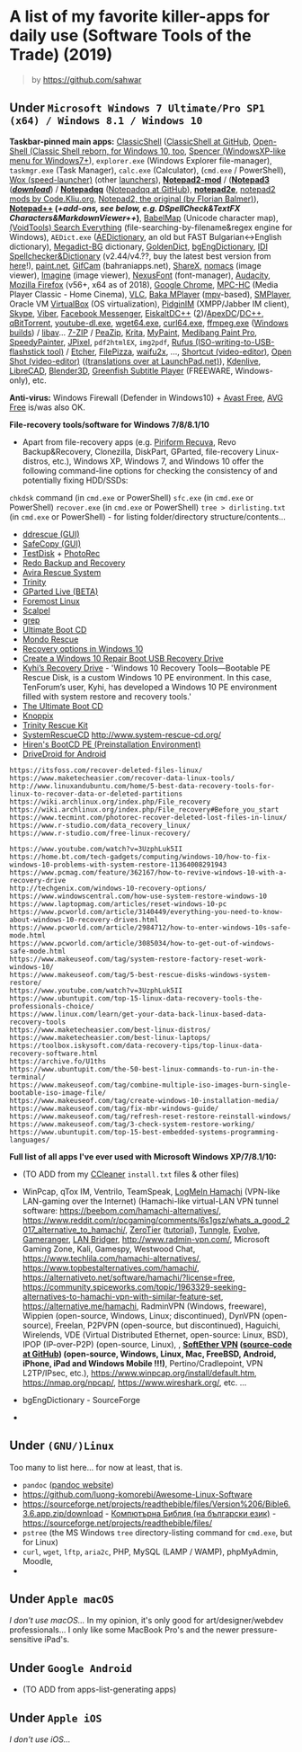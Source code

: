# A list of my favorite killer-apps for daily use (Software Tools of the Trade) (2019) #
> by https://github.com/sahwar 

## Under `Microsoft Windows 7 Ultimate/Pro SP1 (x64) / Windows 8.1 / Windows 10` ##
**Taskbar-pinned main apps:**
[ClassicShell](http://www.classicshell.net/) ([ClassicShell at GitHub](https://github.com/coddec/Classic-Shell), [Open-Shell (Classic Shell reborn, for Windows 10, too](https://github.com/Open-Shell), [Spencer (WindowsXP-like menu for Windows7+](http://www.the-sz.com/products/spencer/)), `explorer.exe` (Windows Explorer file-manager), `taskmgr.exe` (Task Manager), `calc.exe` (Calculator), (`cmd.exe` / PowerShell), [Wox (speed-launcher)](https://github.com/Wox-launcher/Wox) (other [launchers](https://github.com/topics/launcher)), **[Notepad2-mod](https://github.com/XhmikosR/notepad2-mod/releases/)** / (**[Notepad3](https://github.com/rizonesoft/Notepad3/)** (_**[download](https://www.rizonesoft.com/downloads/notepad3/)**_) / **[Notepadqq](https://notepadqq.com/s/)** ([Notepadqq at GitHub](https://github.com/notepadqq/notepadqq)), **[notepad2e](https://github.com/ProgerXP/Notepad2e)**, [notepad2 mods by Code.Kliu.org](http://code.kliu.org/misc/notepad2/), [Notepad2, the original (by Florian Balmer)](http://www.flos-freeware.ch/notepad2.html)), **[Notepad++](https://notepad-plus-plus.org/) (_+add-ons, see below, e.g. DSpellCheck&TextFX Characters&MarkdownViewer++_)**, [BabelMap](http://www.babelstone.co.uk/Software/BabelMap.html) (Unicode character map), [(VoidTools) Search Everything](https://www.voidtools.com/) (file-searching-by-filename&regex engine for Windows), `AEDict.exe` ([AEDictionary](http://www.kamburov.net/aleksandar/projects/aedict/), an old but FAST Bulgarian<->English dictionary), [Megadict-BG](http://www.megadict-bg.com/) dictionary, [GoldenDict](http://goldendict.org/), [bgEngDictionary](), [IDI Spellchecker&Dictionary](http://www.freeplace.info/ididictionary/bulgarian_spell_checker/) (v2.44/v4.??, buy the latest best version from [here](http://www.freeplace.info/ididictionary/bulgarian_spell_checker/)!), [paint.net](https://www.getpaint.net/), [GifCam](http://blog.bahraniapps.com/gifcam/) (bahraniapps.net), [ShareX](https://getsharex.com/), [nomacs](http://nomacs.org/) (image viewer), [Imagine](http://www.nyam.pe.kr/dev/imagine/) (image viewer), [NexusFont](http://www.xiles.net/) (font-manager), [Audacity](https://www.audacityteam.org/), [Mozilla Firefox](https://www.mozilla.org/bg/firefox/new/) (v56+, x64 as of 2018), [Google Chrome](https://www.google.com/chrome/), [MPC-HC](https://mpc-hc.org/) (Media Player Classic - Home Cinema), [VLC](https://www.videolan.org/), [Baka MPlayer](http://bakamplayer.u8sand.net/) ([mpv](https://mpv.io/)-based), [SMPlayer](https://www.smplayer.info/), Oracle VM [VirtualBox](https://www.virtualbox.org/) (OS virtualization), [PidginIM](http://pidgin.im/) (XMPP/Jabber IM client), [Skype](https://www.skype.com/en/get-skype/), [Viber](https://www.viber.com/), [Facebook Messenger](https://www.messenger.com), [EiskaltDC++](https://sourceforge.net/projects/eiskaltdcpp/) ([2](https://github.com/eiskaltdcpp/eiskaltdcpp))/[ApexDC](https://www.apexdc.net/)/[DC++](http://dcplusplus.sourceforge.net/index.html), [qBitTorrent](https://www.qbittorrent.org/), [youtube-dl.exe](http://youtube-dl.org/), [wget64.exe](https://eternallybored.org/misc/wget/), [curl64.exe](https://curl.haxx.se/download.html), [ffmpeg.exe](https://ffmpeg.org/) ([Windows builds](https://ffmpeg.zeranoe.com/builds/)) / [libav](https://www.libav.org/)... [7-ZIP](https://www.7-zip.org/) / [PeaZip](http://www.peazip.org/), [Krita](https://krita.org/en/), [MyPaint](http://mypaint.org/), [Medibang Paint Pro](https://medibangpaint.com/en/), [SpeedyPainter](http://speedypainter.altervista.org/), [JPixel](https://emad.itch.io/jpixel), `pdf2htmlEX`, `img2pdf`, [Rufus (ISO-writing-to-USB-flashstick tool)](https://github.com/pbatard/rufus) / [Etcher](https://github.com/balena-io/etcher), [FilePizza](https://github.com/kern/filepizza), [waifu2x](http://waifu2x.udp.jp/index.html), ..., [Shortcut (video-editor)](https://shotcut.org/), [Open Shot (video-editor)](https://www.openshot.org/) ([(translations over at LaunchPad.net)](https://translations.launchpad.net/openshot/2.0/+translations)), [Kdenlive](https://kdenlive.org/en/), [LibreCAD](https://librecad.org/), [Blender3D](https://www.blender.org/), [Greenfish Subtitle Player](http://greenfishsoftware.org/gfsp.php#apage) (FREEWARE, Windows-only), etc.

<!--
sudo apt-add-repository ppa:notepadqq-team/notepadqq
sudo apt-get update
sudo apt-get install notepadqq
-->
<!-- sudo snap install --classic notepadqq -->

**Anti-virus:** Windows Firewall (Defender in Windows10) + [Avast Free](https://www.avast.com/free-antivirus-download), [AVG Free](https://www.avg.com/en-eu/free-antivirus-download) is/was also OK.

**File-recovery tools/software for Windows 7/8/8.1/10**
* Apart from file-recovery apps (e.g. [Piriform Recuva](https://www.ccleaner.com/recuva), Revo Backup&Recovery, Clonezilla, DiskPart, GParted, file-recovery Linux-distros, etc.), Windows XP, Windows 7, and Windows 10 offer the following command-line options for checking the consistency of and potentially fixing HDD/SSDs:

``chkdsk`` command (in ``cmd.exe`` or PowerShell)
``sfc.exe`` (in ``cmd.exe`` or PowerShell)
``recover.exe`` (in ``cmd.exe`` or PowerShell)
``tree > dirlisting.txt`` (in ``cmd.exe`` or PowerShell) - for listing folder/directory structure/contents...

* [ddrescue (GUI)](https://www.gnu.org/software/ddrescue/)
* [SafeCopy (GUI)](https://safecopybackup.com/)
* [TestDisk](https://www.cgsecurity.org/wiki/TestDisk) + [PhotoRec](https://www.cgsecurity.org/wiki/PhotoRec)
* [Redo Backup and Recovery](http://redobackup.org/)
* [Avira Rescue System](https://www.avira.com/en/support-download-avira-antivir-rescue-system%20)
* [Trinity](http://trinityhome.org/Home/index.php?content=TRINITY_RESCUE_KIT____CPR_FOR_YOUR_COMPUTER&front_id=12&lang=en&locale=en)
* [GParted Live (BETA)](https://gparted.org/livecd.php)
* [Foremost Linux](http://foremost.sourceforge.net/)
* [Scalpel](https://github.com/sleuthkit/scalpel)
* [grep](https://www.gnu.org/software/grep/)
* [Ultimate Boot CD](http://www.ultimatebootcd.com/)
* [Mondo Rescue](http://www.mondorescue.org/)
* [Recovery options in Windows 10](https://www.youtube.com/watch?v=RL9M7CsP4qo)
* [Create a Windows 10 Repair Boot USB Recovery Drive](https://www.youtube.com/watch?v=3UzphLuk5II)
* [Kyhi’s Recovery Drive](https://www.tenforums.com/software-apps/27180-windows-10-recovery-tools-bootable-rescue-disk.html) - 'Windows 10 Recovery Tools—Bootable PE Rescue Disk, is a custom Windows 10 PE environment. In this case, TenForum’s user, Kyhi, has developed a Windows 10 PE environment filled with system restore and recovery tools.'
* [The Ultimate Boot CD](https://www.ultimatebootcd.com/index.html)
* [Knoppix](http://www.knopper.net/knoppix-mirrors/index-en.html)
* [Trinity Rescue Kit](http://trinityhome.org/)
* [SystemRescueCD](http://www.sysresccd.org/SystemRescueCd_Homepage)
http://www.system-rescue-cd.org/
* [Hiren's BootCD PE (Preinstallation Environment)](https://www.hirensbootcd.org/)
* [DriveDroid for Android](https://play.google.com/store/apps/details?id=com.softwarebakery.drivedroid&hl=en_GB)

````
https://itsfoss.com/recover-deleted-files-linux/
https://www.maketecheasier.com/recover-data-linux-tools/
http://www.linuxandubuntu.com/home/5-best-data-recovery-tools-for-linux-to-recover-data-or-deleted-partitions
https://wiki.archlinux.org/index.php/File_recovery
https://wiki.archlinux.org/index.php/File_recovery#Before_you_start
https://www.tecmint.com/photorec-recover-deleted-lost-files-in-linux/
https://www.r-studio.com/data_recovery_linux/
https://www.r-studio.com/free-linux-recovery/

https://www.youtube.com/watch?v=3UzphLuk5II
https://home.bt.com/tech-gadgets/computing/windows-10/how-to-fix-windows-10-problems-with-system-restore-11364008291943
https://www.pcmag.com/feature/362167/how-to-revive-windows-10-with-a-recovery-drive
http://techgenix.com/windows-10-recovery-options/
https://www.windowscentral.com/how-use-system-restore-windows-10
https://www.laptopmag.com/articles/reset-windows-10-pc
https://www.pcworld.com/article/3140449/everything-you-need-to-know-about-windows-10-recovery-drives.html
https://www.pcworld.com/article/2984712/how-to-enter-windows-10s-safe-mode.html
https://www.pcworld.com/article/3085034/how-to-get-out-of-windows-safe-mode.html
https://www.makeuseof.com/tag/system-restore-factory-reset-work-windows-10/
https://www.makeuseof.com/tag/5-best-rescue-disks-windows-system-restore/
https://www.youtube.com/watch?v=3UzphLuk5II
https://www.ubuntupit.com/top-15-linux-data-recovery-tools-the-professionals-choice/
https://www.linux.com/learn/get-your-data-back-linux-based-data-recovery-tools
https://www.maketecheasier.com/best-linux-distros/
https://www.maketecheasier.com/best-linux-laptops/
https://toolbox.iskysoft.com/data-recovery-tips/top-linux-data-recovery-software.html
https://archive.fo/U1ths
https://www.ubuntupit.com/the-50-best-linux-commands-to-run-in-the-terminal/
https://www.makeuseof.com/tag/combine-multiple-iso-images-burn-single-bootable-iso-image-file/
https://www.makeuseof.com/tag/create-windows-10-installation-media/
https://www.makeuseof.com/tag/fix-mbr-windows-guide/
https://www.makeuseof.com/tag/refresh-reset-restore-reinstall-windows/
https://www.makeuseof.com/tag/3-check-system-restore-working/
https://www.ubuntupit.com/top-15-best-embedded-systems-programming-languages/
````

**Full list of all apps I've ever used with Microsoft Windows XP/7/8.1/10:**
* (TO ADD from my [CCleaner](https://www.ccleaner.com/) `install.txt` files & other files)
* WinPcap, qTox IM, Ventrilo, TeamSpeak, [LogMeIn Hamachi](https://vpn.net) (VPN-like LAN-gaming over the Internet) (Hamachi-like virtual-LAN VPN tunnel software: https://beebom.com/hamachi-alternatives/, https://www.reddit.com/r/pcgaming/comments/6s1gsz/whats_a_good_2017_alternative_to_hamachi/, [ZeroTier](https://zerotier.com/) ([tutorial](https://www.reddit.com/r/pcgaming/comments/6s1gsz/whats_a_good_2017_alternative_to_hamachi/dm2mp76?utm_source=share&utm_medium=web2x)), [Tunngle](https://www.tunngle.net/en/), [Evolve](https://www.evolvehq.com/welcome), [Gameranger](https://gameranger.com), [LAN Bridger](http://lanbridger.com), http://www.radmin-vpn.com/, Microsoft Gaming Zone, Kali, Gamespy, Westwood Chat, https://www.techlila.com/hamachi-alternatives/, https://www.topbestalternatives.com/hamachi/, https://alternativeto.net/software/hamachi/?license=free, https://community.spiceworks.com/topic/1963329-seeking-alternatives-to-hamachi-vpn-with-similar-feature-set, https://alternative.me/hamachi, RadminVPN (Windows, freeware), Wippien (open-source, Windows, Linux; discontinued), DynVPN (open-source), Freelan, P2PVPN (open-source, but discontinued), Haguichi, Wirelends, VDE (Virtual Distributed Ethernet, open-source: Linux, BSD), IPOP (IP-over-P2P) (open-source, Linux), , **[SoftEther VPN](https://www.softether.org/) ([source-code at GitHub](https://github.com/SoftEtherVPN/SoftEtherVPN)) (open-source, Windows, Linux, Mac, FreeBSD, Android, iPhone, iPad and Windows Mobile !!!)**, Pertino/Cradlepoint, VPN L2TP/IPsec, etc.), https://www.winpcap.org/install/default.htm, https://nmap.org/npcap/, https://www.wireshark.org/, etc. ...

* bgEngDictionary - SourceForge
* 

## Under `(GNU/)Linux` ##
Too many to list here... for now at least, that is.

* ``pandoc`` ([pandoc website](https://github.com/jgm/pandoc))
* https://github.com/luong-komorebi/Awesome-Linux-Software
* https://sourceforge.net/projects/readthebible/files/Version%206/Bible6.3.6.app.zip/download - [Компютърна Библия (на български език)](http://readthebible.sourceforge.net/) - https://sourceforge.net/projects/readthebible/files/
* ``pstree`` (the MS Windows ``tree`` directory-listing command for ``cmd.exe``, but for Linux)
* ``curl``, ``wget``, ``lftp``, ``aria2c``, PHP, MySQL (LAMP / WAMP), phpMyAdmin, Moodle, 
* 

## Under `Apple macOS` ##
_I don't use macOS..._ In my opinion, it's only good for art/designer/webdev professionals... I only like some MacBook Pro's and the newer pressure-sensitive iPad's.

## Under `Google Android` ##
* (TO ADD from apps-list-generating apps)

## Under `Apple iOS` ##
_I don't use iOS..._
